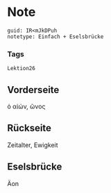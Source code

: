 # Note
```
guid: IR<mJkDPuh
notetype: Einfach + Eselsbrücke
```

### Tags
```
Lektion26
```

## Vorderseite
ὁ αἰών, ῶνος

## Rückseite
Zeitalter, Ewigkeit

## Eselsbrücke
Äon
